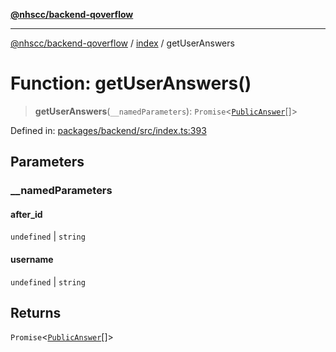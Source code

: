 [**@nhscc/backend-qoverflow**](../../README.md)

***

[@nhscc/backend-qoverflow](../../README.md) / [index](../README.md) / getUserAnswers

# Function: getUserAnswers()

> **getUserAnswers**(`__namedParameters`): `Promise`\<[`PublicAnswer`](../../db/type-aliases/PublicAnswer.md)[]\>

Defined in: [packages/backend/src/index.ts:393](https://github.com/nhscc/qoverflow.api.hscc.bdpa.org/blob/e58635515aaccbecfff868b37cbae9a64bb762c2/packages/backend/src/index.ts#L393)

## Parameters

### \_\_namedParameters

#### after_id

`undefined` \| `string`

#### username

`undefined` \| `string`

## Returns

`Promise`\<[`PublicAnswer`](../../db/type-aliases/PublicAnswer.md)[]\>
